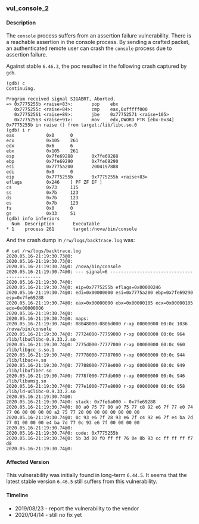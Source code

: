 ### vul_console_2

#### Description

The `console` process suffers from an assertion failure vulnerability. There is a reachable assertion in the console process. By sending a crafted packet, an authenticated remote user can crash the `console` process due to assertion failure.

Against stable `6.46.3`, the poc resulted in the following crash captured by `gdb`.

```shell
(gdb) c
Continuing.

Program received signal SIGABRT, Aborted.
=> 0x7775255b <raise+83>:       pop    ebx
   0x7775255c <raise+84>:       cmp    eax,0xfffff000
   0x77752561 <raise+89>:       jbe    0x77752571 <raise+105>
   0x77752563 <raise+91>:       mov    edx,DWORD PTR [ebx-0x34]
0x7775255b in raise () from target:/lib/libc.so.0
(gdb) i r
eax            0x0      0
ecx            0x105    261
edx            0x6      6
ebx            0x105    261
esp            0x7fe69288       0x7fe69288
ebp            0x7fe69290       0x7fe69290
esi            0x7775a200       2004197888
edi            0x0      0
eip            0x7775255b       0x7775255b <raise+83>
eflags         0x246    [ PF ZF IF ]
cs             0x73     115
ss             0x7b     123
ds             0x7b     123
es             0x7b     123
fs             0x0      0
gs             0x33     51
(gdb) info inferiors
  Num  Description       Executable
* 1    process 261       target:/nova/bin/console
```

And the crash dump in `/rw/logs/backtrace.log` was:

```shell
# cat /rw/logs/backtrace.log 
2020.05.16-21:19:30.73@0: 
2020.05.16-21:19:30.73@0: 
2020.05.16-21:19:30.74@0: /nova/bin/console
2020.05.16-21:19:30.74@0: --- signal=6 --------------------------------------------
2020.05.16-21:19:30.74@0: 
2020.05.16-21:19:30.74@0: eip=0x7775255b eflags=0x00000246
2020.05.16-21:19:30.74@0: edi=0x00000000 esi=0x7775a200 ebp=0x7fe69290 esp=0x7fe69288
2020.05.16-21:19:30.74@0: eax=0x00000000 ebx=0x00000105 ecx=0x00000105 edx=0x00000006
2020.05.16-21:19:30.74@0: 
2020.05.16-21:19:30.74@0: maps:
2020.05.16-21:19:30.74@0: 08048000-080bd000 r-xp 00000000 00:0c 1036       /nova/bin/console
2020.05.16-21:19:30.74@0: 77724000-77759000 r-xp 00000000 00:0c 964        /lib/libuClibc-0.9.33.2.so
2020.05.16-21:19:30.74@0: 7775d000-77777000 r-xp 00000000 00:0c 960        /lib/libgcc_s.so.1
2020.05.16-21:19:30.74@0: 77778000-77787000 r-xp 00000000 00:0c 944        /lib/libuc++.so
2020.05.16-21:19:30.74@0: 77788000-7778e000 r-xp 00000000 00:0c 949        /lib/libufiber.so
2020.05.16-21:19:30.74@0: 7778f000-777db000 r-xp 00000000 00:0c 946        /lib/libumsg.so
2020.05.16-21:19:30.74@0: 777e1000-777e8000 r-xp 00000000 00:0c 958        /lib/ld-uClibc-0.9.33.2.so
2020.05.16-21:19:30.74@0: 
2020.05.16-21:19:30.74@0: stack: 0x7fe6a000 - 0x7fe69288 
2020.05.16-21:19:30.74@0: 00 a0 75 77 00 a0 75 77 c8 92 e6 7f 77 e0 74 77 06 00 00 00 00 a2 75 77 20 00 00 00 00 00 00 00 
2020.05.16-21:19:30.74@0: 0c 93 e6 7f 28 93 e6 7f c4 92 e6 7f e4 ba 7d 77 01 00 00 00 e4 ba 7d 77 0c 93 e6 7f 00 00 00 00 
2020.05.16-21:19:30.74@0: 
2020.05.16-21:19:30.74@0: code: 0x7775255b
2020.05.16-21:19:30.74@0: 5b 3d 00 f0 ff ff 76 0e 8b 93 cc ff ff ff f7 d8 
2020.05.16-21:19:30.74@0: 
```

#### Affected Version

This vulnerability was initially found in long-term  `6.44.5`. It seems that the latest stable version `6.46.5` still suffers from this vulnerability.

#### Timeline

+ 2019/08/23 - report the vulnerability to the vendor
+ 2020/04/14 - still no fix yet



